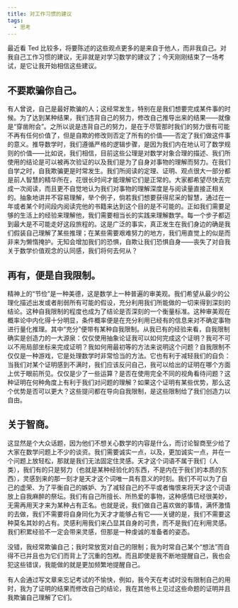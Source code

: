 ```yaml
---
title: 对工作习惯的建议
tags:
  - 思考
---
```


最近看 Ted 比较多，将要陈述的这些观点更多的是来自于他人，而非我自己。对我自己工作习惯的建议，无非就是对学习数学的建议了；今天刚刚结束了一场考试，是它让我开始相信这些建议。

## 不要欺骗你自己。

有人曾说，自己是最好欺骗的人；这经常发生，特别在是我们想要完成某件事的时候。为了达到某种结果，我们违背自己的努力，修改自己推导出来的结果——就像是“穿凿附会”。之所以说是违背自己的努力，是在于尽管那时我们的努力很有可能不再有任何价值了，但是自欺的修改则否定了所有的价值——否定了我们做这件事的意义。推导数学时，我们遵循严格的逻辑步骤，是因为我们内在地认可了数学规则的价值——比如说，我们相信，目前这些公理是对数学对象合理的描述、我们所使用的结论是可以被再次验证的以及我们是为了自身对事物的理解而努力。在我们自学之时，自我欺骗更是时常发生。我们所阅读的定理、证明、观点很大一部分都是前人智慧的精华所在，花很长时间才能理解它们是正常的。大家都希望尽快去完成一次阅读，而且更不自觉地认为我们对事物的理解深度是与阅读量直接正相关的。抽象地讲并不容易理解，举个例子，倘若我们想要获得尼采的智慧，通过在一年或者某个时间段内阅读完他的书籍来达到这个目的是不可能的。正如我们需要足够的生活上的经验来理解他，我们需要相当长的实践来理解数学。每一个步子都迈到最大是不可能走好这段旅程的。这是广泛的事实，真正发生在我们身边的确是我们假装自己理解了某些推理；在某些需要艰难努力的地方，我们用直觉上的似是而非来为懒惰掩护。无知会增加我们的恐惧，自欺让我们恐惧自身——丧失了对自我关于数学价值观念的认同感，我们将何去何从？

## 再有，便是自我限制。

精神上的“节俭”是一种美德，这是数学上一种普遍的审美观。我们希望从最少的公理化描述出发或者削弱所有可能的假设，充分利用我们所能做的一切来得到深刻的结论。这种自我限制的程度也成为了结论是否深刻的一个衡量标准。这种审美观在概率论中内化得十分明显，条件概率便是在充分利用已经有的信息来对不确定事物进行量化推理。其中“充分”便带有某种自我限制。从我已有的经验来看，自我限制确实是创造力的一大源泉：仅仅使用抽象论证我可以如何完成这个证明？我可不可以不用局部坐标来完成证明？我如何用最初等的方法来说明这个问题？自我限制不仅仅是一种游戏，它是处理数学时非常恰当的方法。它也有利于减轻我们的自负：当我们对某个证明感到不满时，我们应该反问自己，我可以给出的证明在哪个方面上优于眼前所见。仅仅是少了一些运算？是否在使用完全不同的视角看待问题？这种证明在何种角度上有利于我们对问题的理解？如果这个证明有某些优势，那么这个优势是否可以更大？这些提问都在导向自我限制，是这些限制给了我们创造力以自由。

## 关于智商。

这显然是个大众话题，因为他们不想关心数学的内容是什么，而讨论智商至少给了大家在数学问题上不少的谈资。我们需要诚实一点，以及，更加诚实一点，并在一个问题上放轻松，那就是我们无法固定住灵感。天才这个词语不属于我们（人类），我们有的只是努力（也就是某种经验化的东西，不是内在于我们的本质的东西），灵感到来的那一刻才是天才这个词唯一具有意义的时刻。我们不可以为了自己的虚荣、为了平衡自己的嫉妒、为了减轻自己的不平或者悔恨来将天才这个词语放上自我麻醉的祭坛。我们有自己所擅长、所热爱的事物，这种感情已经很美妙，无需再用天才来为某种占有正名。也就是说，我们做自己喜欢做的事情，满怀激情的去做，我们不需要将自身同化为天才才能够占有它——关键的是，我们不需要这种莫名其妙的占有。灵感利用我们来凸显其自身的可贵，而不是我们在利用灵感。我们积累经验不一定会带来灵感，但那是一种虔诚的准备者的姿态。

没错，我经常欺骗自己；我时常放宽对自己的限制；我为时常自己某个“想法”而自得不已并且也为它们而背上了沉重的包袱。而且即使是我不断地提醒自己，我也会犯这些错误，我能做的就是更加频繁地提醒自己。

有人会通过写文章来忘记考试的不愉快，例如，我今天在考试时没有限制自己的用时，我为了证明的结果而修改自己的结论，我在其他书上见过这些命题的证明并且我欺骗自己理解了它们。
